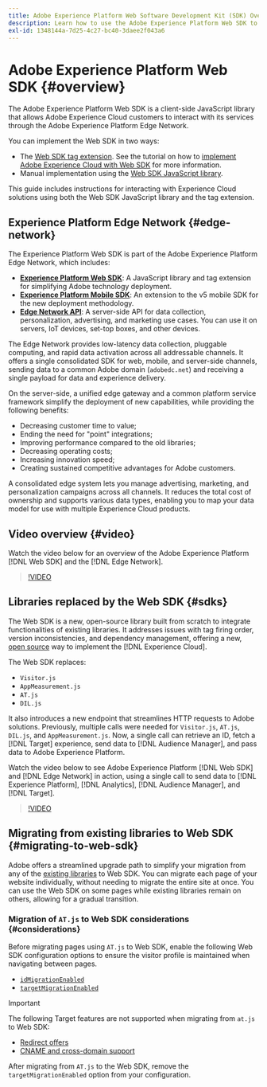 ```yaml
---
title: Adobe Experience Platform Web Software Development Kit (SDK) Overview
description: Learn how to use the Adobe Experience Platform Web SDK to integrate Platform capabilities into your website.
exl-id: 1348144a-7d25-4c27-bc40-3daee2f043a6
---
```

# Adobe Experience Platform Web SDK {#overview}

The Adobe Experience Platform Web SDK is a client-side JavaScript library that allows Adobe Experience Cloud customers to interact with its services through the Adobe Experience Platform Edge Network.

You can implement the Web SDK in two ways:

* The [Web SDK tag extension](../tags/extensions/client/web-sdk/web-sdk-extension-configuration.md). See the tutorial on how to [implement Adobe Experience Cloud with Web SDK](https://experienceleague.adobe.com/docs/platform-learn/implement-web-sdk/overview.html) for more information.
* Manual implementation using the [Web SDK JavaScript library](install/library.md).

This guide includes instructions for interacting with Experience Cloud solutions using both the Web SDK JavaScript library and the tag extension.

## Experience Platform Edge Network {#edge-network}



The Experience Platform Web SDK is part of the Adobe Experience Platform Edge Network, which includes:

* **[Experience Platform Web SDK](#overview)**: A JavaScript library and tag extension for simplifying Adobe technology deployment.
* **[Experience Platform Mobile SDK](https://developer.adobe.com/client-sdks/home/)**: An extension to the v5 mobile SDK for the new deployment methodology.
* **[Edge Network API](../server-api/overview.md)**: A server-side API for data collection, personalization, advertising, and marketing use cases. You can use it on servers, IoT devices, set-top boxes, and other devices.

The Edge Network provides low-latency data collection, pluggable computing, and rapid data activation across all addressable channels. It offers a single consolidated SDK for web, mobile, and server-side channels, sending data to a common Adobe domain (`adobedc.net`) and receiving a single payload for data and experience delivery.

On the server-side, a unified edge gateway and a common platform service framework simplify the deployment of new capabilities, while providing the following benefits:

* Decreasing customer time to value;
* Ending the need for "point" integrations;
* Improving performance compared to the old libraries;
* Decreasing operating costs;
* Increasing innovation speed;
* Creating sustained competitive advantages for Adobe customers.

A consolidated edge system lets you manage advertising, marketing, and personalization campaigns across all channels. It reduces the total cost of ownership and supports various data types, enabling you to map your data model for use with multiple Experience Cloud products.

## Video overview {#video}

Watch the video below for an overview of the Adobe Experience Platform [!DNL Web SDK] and the [!DNL Edge Network].

>[!VIDEO](https://video.tv.adobe.com/v/34141?quality=12&learn=on)

## Libraries replaced by the Web SDK {#sdks}

The Web SDK is a new, open-source library built from scratch to integrate functionalities of existing libraries. It addresses issues with tag firing order, version inconsistencies, and dependency management, offering a new, [open source](https://github.com/adobe/alloy) way to implement the [!DNL Experience Cloud].

The Web SDK replaces:

* `Visitor.js`
* `AppMeasurement.js`
* `AT.js`
* `DIL.js`

It also introduces a new endpoint that streamlines HTTP requests to Adobe solutions. Previously, multiple calls were needed for `Visitor.js`, `AT.js`, `DIL.js`, and `AppMeasurement.js`. Now, a single call can retrieve an ID, fetch a [!DNL Target] experience, send data to [!DNL Audience Manager], and pass data to Adobe Experience Platform.

Watch the video below to see Adobe Experience Platform [!DNL Web SDK] and [!DNL Edge Network] in action, using a single call to send data to [!DNL Experience Platform], [!DNL Analytics], [!DNL Audience Manager], and [!DNL Target].

>[!VIDEO](https://video.tv.adobe.com/v/34148)

## Migrating from existing libraries to Web SDK {#migrating-to-web-sdk}

Adobe offers a streamlined upgrade path to simplify your migration from any of the [existing libraries](#sdks) to Web SDK. You can migrate each page of your website individually, without needing to migrate the entire site at once. You can use the Web SDK on some pages while existing libraries remain on others, allowing for a gradual transition.

### Migration of `AT.js` to Web SDK considerations {#considerations}

Before migrating pages using `AT.js` to Web SDK, enable the following Web SDK configuration options to ensure the visitor profile is maintained when navigating between pages.

* [`idMigrationEnabled`](/help/web-sdk/commands/configure/idmigrationenabled.md)
* [`targetMigrationEnabled`](/help/web-sdk/commands/configure/targetmigrationenabled.md)

>[!IMPORTANT]
>
>The following Target features are not supported when migrating from `at.js` to Web SDK:
>
>* [Redirect offers](https://experienceleague.adobe.com/docs/target/using/experiences/offers/offer-redirect.html)
>* [CNAME and cross-domain support](https://experienceleague.adobe.com/docs/target-dev/developer/client-side/at-js-implementation/atjs-cookies.html)

After migrating from `AT.js` to the Web SDK, remove the `targetMigrationEnabled` option from your configuration.
